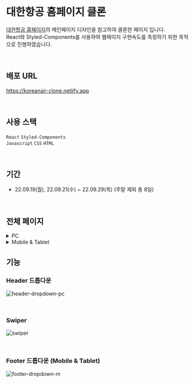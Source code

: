 # 대한항공 홈페이지 클론
[대한항공 홈페이지](https://www.koreanair.com/)의 메인페이지 디자인을 참고하여 클론한 페이지 입니다. <br/>
React와 Styled-Components를 사용하여 웹페이지 구현속도를 측정하기 위한 목적으로 진행하였습니다.


<br/>

## 배포 URL
https://koreanair-clone.netlify.app

<br/>

## 사용 스택

`React` `Styled-Components` <br/>
`Javascript` `CSS` `HTML`

<br/>

## 기간
* 22.09.19(월), 22.09.21(수) ~ 22.09.29(목) (주말 제외 총 8일)
<br/>

## 전체 페이지
<details>
  <summary>PC</summary>
  <div markdown="1">
    <img alt='full page PC' src='https://user-images.githubusercontent.com/78804014/193172165-7ce20e1c-75f1-4196-836d-1982e3124d4a.png'/>
  </div>
</details>

<details>
  <summary>Mobile & Tablet</summary>
  <div markdown="1">
    <img alt='full page M&T' src='https://user-images.githubusercontent.com/78804014/193172156-9e5d730e-e12b-4028-b572-54b04115cea2.png'/>
  </div>
</details>

## 기능
### Header 드롭다운
![header-dropdown-pc](https://user-images.githubusercontent.com/78804014/193190541-0f9012de-7f3e-45fd-9a3b-e2375e058b35.gif)

<br/>

### Swiper
![swiper](https://user-images.githubusercontent.com/78804014/193190728-e5cefd20-c369-4c8e-80eb-e25d523f0236.gif)

<br/>

### Footer 드롭다운 (Mobile & Tablet)
![footer-dropdown-m](https://user-images.githubusercontent.com/78804014/193190828-fd6e3ff9-c083-4e53-9f10-8ab1d82ebc0f.gif)


